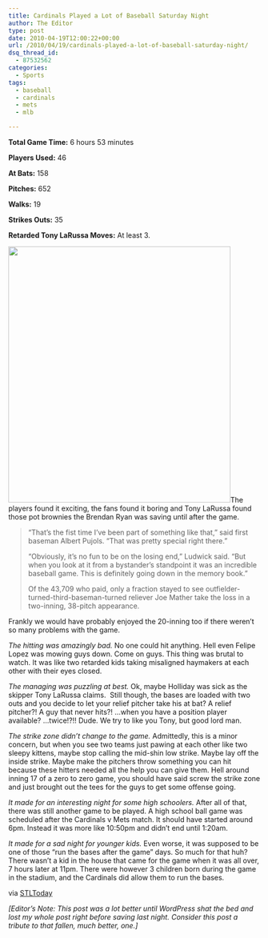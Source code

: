 ```yaml
---
title: Cardinals Played a Lot of Baseball Saturday Night
author: The Editor
type: post
date: 2010-04-19T12:00:22+00:00
url: /2010/04/19/cardinals-played-a-lot-of-baseball-saturday-night/
dsq_thread_id:
  - 87532562
categories:
  - Sports
tags:
  - baseball
  - cardinals
  - mets
  - mlb

---
```

**Total Game Time:** 6 hours 53 minutes
  
 **Players Used:** 46
  
 **At Bats:** 158
  
 **Pitches:** 652
  
 **Walks:** 19
  
 **Strikes Outs:** 35
  
**Retarded Tony LaRussa Moves:** At least 3.

[<img class="aligncenter size-full wp-image-3966" title="20_innings" src="http://punchingkitty.com/wp-content/uploads/2010/04/20_innings.jpg" alt="" width="444" height="512" srcset="http://media.punchingkitty.com/wordpress/2010/04/20_innings.jpg 444w, http://media.punchingkitty.com/wordpress/2010/04/20_innings-260x300.jpg 260w" sizes="(max-width: 444px) 100vw, 444px" />][1]The players found it exciting, the fans found it boring and Tony LaRussa found those pot brownies the Brendan Ryan was saving until after the game.

> &#8220;That’s the fist time I’ve been part of something like that,&#8221; said first baseman Albert Pujols. &#8220;That was pretty special right there.&#8221;
> 
> &#8220;Obviously, it’s no fun to be on the losing end,&#8221; Ludwick said. &#8220;But when you look at it from a bystander’s standpoint it was an incredible baseball game. This is definitely going down in the memory book.&#8221;
> 
> Of the 43,709 who paid, only a fraction stayed to see outfielder-turned-third-baseman-turned reliever Joe Mather take the loss in a two-inning, 38-pitch appearance.

Frankly we would have probably enjoyed the 20-inning too if there weren&#8217;t so many problems with the game.

_The hitting was amazingly bad._ No one could hit anything. Hell even Felipe Lopez was mowing guys down. Come on guys. This thing was brutal to watch. It was like two retarded kids taking misaligned haymakers at each other with their eyes closed.

_The managing was puzzling at best._ Ok, maybe Holliday was sick as the skipper Tony LaRussa claims.  Still though, the bases are loaded with two outs and you decide to let your relief pitcher take his at bat? A relief pitcher?! A guy that never hits?! &#8230;when you have a position player available? &#8230;twice!?!! Dude. We try to like you Tony, but good lord man.

_The strike zone didn&#8217;t change to the game._ Admittedly, this is a minor concern, but when you see two teams just pawing at each other like two sleepy kittens, maybe stop calling the mid-shin low strike. Maybe lay off the inside strike. Maybe make the pitchers throw something you can hit because these hitters needed all the help you can give them. Hell around inning 17 of a zero to zero game, you should have said screw the strike zone and just brought out the tees for the guys to get some offense going.

_It made for an interesting night for some high schoolers._ After all of that, there was still another game to be played. A high school ball game was scheduled after the Cardinals v Mets match. It should have started around 6pm. Instead it was more like 10:50pm and didn&#8217;t end until 1:20am.

_It made for a sad night for younger kids._ Even worse, it was supposed to be one of those &#8220;run the bases after the game&#8221; days. So much for that huh? There wasn&#8217;t a kid in the house that came for the game when it was all over, 7 hours later at 11pm. There were however 3 children born during the game in the stadium, and the Cardinals did allow them to run the bases.

via <a href="Total Game Time: 6 hours 53 minutesPlayers Used: 46At Bats: 158Pitches: 652Walks: 19Strikes Outs: 35[Editor's Note: This post was a lot better until WordPress shat the bed and lost my whole post right before saving last night. Consider this post a tribute to that fallen, much better, one.]" target="_blank">STLToday</a>

_[Editor&#8217;s Note: This post was a lot better until WordPress shat the bed and lost my whole post right before saving last night. Consider this post a tribute to that fallen, much better, one.]_

 [1]: http://punchingkitty.com/wp-content/uploads/2010/04/20_innings.jpg